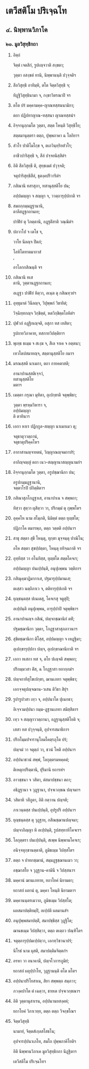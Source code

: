 <h1>เตวีสติโม ปริเจฺฉโท</h1>
<h2>๔. นิพฺพานวิภาโค</h2>
<h3>๒๓. มูลวิสุทฺธิกถา</h3>
<ol>
<li>
อิตฺถํ  
  
จิตฺตํ เจตสิกํ, รูปเญฺจวาติ สงฺขตา;  
  
วุตฺตา อสงฺขตํ ทานิ, นิพฺพานนฺติ ปวุจฺจติฯ  
</li>
  
<li>
สีลวิสุทฺธิ อาทิมฺหิ, ตโต จิตฺตวิสุทฺธิ จ;  
  
ทิฎฺฐิวิสุทฺธินามา จ, กงฺขาวิตรณาปิ จฯ  
</li>
  
<li>
ตโต ปรํ มคฺคามคฺค-ญาณทสฺสนนามิกา;  
  
ตถา ปฎิปทาญาณ-ทสฺสนา ญาณทสฺสนํฯ  
</li>
  
<li>
อิจฺจานุกฺกมโต วุตฺตา, สตฺต โหนฺติ วิสุทฺธิโย;  
  
สตฺตมานุตฺตรา ตตฺถ, ปุพฺพภาคา ฉ โลกิยาฯ  
</li>
  
<li>
สํวโร ปาติโมโกฺข จ, ตเถวินฺทฺริยสํวโร;  
  
อาชีวปาริสุทฺธิ จ, สีลํ ปจฺจยนิสฺสิตํฯ  
</li>
  
<li>
อิติ  
สีลวิสุทฺธี  
ติ, สุทฺธเมตํ ปวุจฺจติ;  
  
จตุปาริสุทฺธิสีลํ, ธุตงฺคปริวาริตํฯ  
</li>
  
<li>
กสิณานิ ทสาสุภา, ทสานุสฺสติโย ปน;  
  
อปฺปมญฺญา จ สญฺญา จ, ววตฺถารุปฺปกาติ จฯ  
</li>
  
<li>
  
สมถกฺกมฺมฎฺฐานานิ,  
ตาลีสฎฺฐกถานเย;  
  
ปาฬิยํ ตุ วิภตฺตานิ, อฎฺฐติํสาติ วณฺณิตํฯ  
</li>
  
<li>
ปถวาโป จ เตโช จ,  
  
วาโย นีลญฺจ ปีตกํ;  
  
โลหิโตทาตมากาสํ  
,  
  
อาโลกกสิณนฺติ จฯ  
</li>
  
<li>
  
กสิณานิ ทเส  
ตานิ, วุตฺตานฎฺฐกถานเย;  
  
อเฎฺฐว ปาฬิยํ หิตฺวา, อเนฺต ตุ กสิณทฺวยํฯ  
</li>
  
<li>
อุทฺธุมาตํ วินีลญฺจ, วิปุพฺพกํ วิขายิตํ;  
  
วิจฺฉิทฺทกญฺจ วิกฺขิตฺตํ, หตวิกฺขิตฺตโลหิตํฯ  
</li>
  
<li>
ปุฬวกํ  
อฎฺฐิกเญฺจติ,  
อสุภา ทส  
เทสิตา;  
  
รูปกายวิภาคาย, ทสกายวิปตฺติยาฯ  
</li>
  
<li>
พุเทฺธ ธเมฺม จ สเงฺฆ จ, สีเล จาเค จ อตฺตนา;  
  
เทวโตปสมายญฺจ, สตฺตานุสฺสติโย กมาฯ  
</li>
  
<li>
มรณสฺสติ นาเมกา, ตถา กายคตาสติ;  
  
อานาปานสฺสติเจฺจวํ,  
ทสานุสฺสติโย  
มตาฯ  
</li>
  
<li>
เมตฺตา กรุณา มุทิตา, อุเปกฺขาติ จตุพฺพิธา;  
  
วุตฺตา พฺรหฺมวิหารา จ,  
อปฺปมญฺญา  
ติ ตาทินาฯ  
</li>
  
<li>
เอกา  
หาเร ปฎิกฺกูล-สญฺญา  
นาเมกเมว ตุ;  
  
จตุธาตุววตฺถานํ,  
จตุธาตุปริคฺคโหฯ  
</li>
  
<li>
อากาสานญฺจายตนํ, วิญฺญาณญฺจมถาปรํ;  
  
อากิญฺจญฺญํ ตถา เนว-สญฺญานาสญฺญนามกํฯ  
</li>
  
<li>
อิจฺจานุกฺกมโต วุตฺตา, อรูปชฺฌานิกา ปน;  
  
อรูปกมฺมฎฺฐานานิ,  
จตฺตาโรปิ ปกิตฺติตาฯ  
</li>
  
<li>
กสิณาสุภโกฎฺฐาเส, อานาปาเน จ สพฺพถา;  
  
ทิสฺวา สุตฺวา ผุสิตฺวา วา, ปริกมฺมํ ตุ กุพฺพโตฯ  
</li>
  
<li>
อุคฺคโห นาม สโมฺภติ, นิมิตฺตํ ตตฺถ ยุญฺชโต;  
  
ปฎิภาโค ตมารพฺภ, ตตฺถ วตฺตติ อปฺปนาฯ  
</li>
  
<li>
สาธุ  
สตฺตา สุขี โหนฺตุ, ทุกฺขา มุจฺจนฺตุ ปาณิโน;  
  
อโห สตฺตา สุขปฺปตฺตา, โหนฺตุ ยทิจฺฉกาติ จฯ  
</li>
  
<li>
อุทฺทิสฺส วา อโนทิสฺส, ยุญฺชโต สตฺตโคจเร;  
  
อปฺปมญฺญา ปนเปฺปนฺติ, อนุปุเพฺพน วตฺติกาฯ  
</li>
  
<li>
กสิณุคฺฆาฎิมากาเส, ปฐมารุปฺปมานเส;  
  
ตเสฺสว นตฺถิภาเว จ, ตติยารุปฺปเกติ จฯ  
</li>
  
<li>
ยุญฺชนฺตสฺส  
ปเนเตสุ, โคจเรสุ จตูสุปิ;  
  
อเปฺปนฺติ อนุปุเพฺพน, อารุปฺปาปิ จตุพฺพิธาฯ  
</li>
  
<li>
อานาปานญฺจ กสิณํ, ปญฺจกชฺฌานิกํ ตหิํ;  
  
ปฐมชฺฌานิกา วุตฺตา, โกฎฺฐาสาสุภภาวนาฯ  
</li>
  
<li>
สุขิตชฺฌานิกา ติโสฺส, อปฺปมญฺญา จ เหฎฺฐิมา;  
  
อุเปกฺขารุปฺปกา ปญฺจ, อุเปกฺขาฌานิกาติ จฯ  
</li>
  
<li>
เอกา ทเสกา ทส จ, ตโย ปเญฺจติ สพฺพถา;  
  
ปริกมฺมวสา ติํส, ฉ โกฎฺฐาสา ยถากฺกมํฯ  
</li>
  
<li>
ปญฺจกาทิสุโขเปกฺขา, ฌานเภทา จตุพฺพิธา;  
  
เอกจฺจตุปญฺจฌาน-วเสน ติวิธา สิยุํฯ  
</li>
  
<li>
รูปารูปวสา เทฺว จ, อปฺปนาโต ปุเนกธา;  
  
อิเจฺจวมปฺปนา กมฺม-ฎฺฐานเภทา สมิสฺสิตาฯ  
</li>
  
<li>
เทฺว จ สญฺญาววตฺถานา, อฎฺฐานุสฺสติโยติ จ;  
  
เสสา ทส ปวุจฺจนฺติ, อุปจารสมาธิกาฯ  
</li>
  
<li>
ปริกโมฺมปจารานุโลมโคตฺรภุโต ปรํ;  
  
ปญฺจมํ วา จตุตฺถํ วา, ชวนํ โหติ อปฺปนาฯ  
</li>
  
<li>
อปฺปนาชวนํ สพฺพํ, โลกุตฺตรมหคฺคตํ;  
  
ติเหตุกปริตฺตานิ, ปุริมานิ ยถารหํฯ  
</li>
  
<li>
อาวชฺชนา  
จ วสิตา, ตํสมาปชฺชนา ตถา;  
  
อธิฎฺฐานา จ วุฎฺฐานา, ปจฺจเวกฺขณ ปญฺจมาฯ  
</li>
  
<li>
วสิตาหิ วสีภูตา, อิติ กตฺวาน ปญฺจหิ;  
  
ภาเวนฺตสฺส ปนเปฺปนฺติ, อุปรูปริ อปฺปนาฯ  
</li>
  
<li>
ยุญฺชนฺตสฺส ตุ วุฎฺฐาย, กสิณชฺฌานปญฺจมา;  
  
ปญฺจาภิญฺญา หิ อเปฺปนฺติ, รูปสทฺทาทิโคจเรฯ  
</li>
  
<li>
โลกุตฺตรา ปนเปฺปนฺติ, สเพฺพ นิพฺพานโคจเร;  
  
อนิจฺจทุกฺขานตฺตาติ, ภูมิธเมฺม วิปสฺสโตฯ  
</li>
  
<li>
ตตฺถ  
จ ปาทกชฺฌานํ, สมฺมฎฺฐชฺฌานเมว วา;  
  
อชฺฌาสโย จ วุฎฺฐาน-คามินี จ วิปสฺสนาฯ  
</li>
  
<li>
มคฺคานํ ฌานเภทาย, ยถาโยคํ นิยามตา;  
  
ยถาสกํ ผลานํ ตุ, มคฺคา โหนฺติ นิยามตาฯ  
</li>
  
<li>
มคฺคานนฺตรเมวาถ, ภูมิธเมฺม วิปสฺสโต;  
  
ผลสมาปตฺติยมฺปิ, อเปฺปติ ผลมานสํฯ  
</li>
  
<li>
อนุปุพฺพสมาปตฺติํ, สมาปชฺชิสฺส วุฎฺฐิโต;  
  
ฌานธเมฺม วิปสฺสิตฺวา, ตตฺถ ตเตฺถว ปณฺฑิโตฯ  
</li>
  
<li>
จตุตฺถารุปฺปมเปฺปตฺวา, เอกทฺวิชวนาปรํ;  
  
นิโรธํ นาม ผุสติ, สมาปตฺติมจิตฺตกํฯ  
</li>
  
<li>
อรหา วา อนาคามี, ปญฺจโวการภูมิยํ;  
  
ยถาสกํ ผลุปฺปาโท, วุฎฺฐานนฺติ ตโต มโตฯ  
</li>
  
<li>
อปฺปนาปริโยสาเน, สิยา สพฺพตฺถ สมฺภวา;  
  
ภวงฺคปาโต ตํ เฉตฺวา, ชายเต ปจฺจเวกฺขณาฯ  
</li>
  
<li>
อิติ วุตฺตานุสาเรน, อปฺปนานยสงฺคหํ;  
  
ยถาโยคํ วิภาเวยฺย, ตตฺถ ตตฺถ วิจกฺขโณฯ  
</li>
  
<li>
  
จิตฺตวิสุทฺธิ  
  
นามายํ, จิตฺตสํเกฺลสโสธโน;  
  
อุปจารปฺปนาเภโท, สมโถ ปุพฺพภาคิโยติฯ  
</li>
  
อิติ นิพฺพานวิภาเค มูลวิสุทฺธิกถา นิฎฺฐิตาฯ  
</li>
  
เตวีสติโม ปริเจฺฉโทฯ  
</li>
  
  
  
  
  